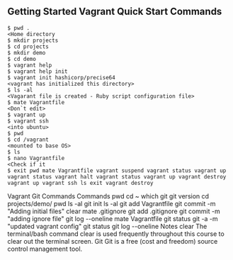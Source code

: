 ## Getting Started Vagrant Quick Start Commands

```
$ pwd .
<Home directory
$ mkdir projects 
$ cd projects 
$ mkdir demo
$ cd demo
$ vagrant help 
$ vagrant help init 
$ vagrant init hashicorp/precise64
<vagrant has initialized this directory>
$ ls -al
<Vagarant file is created - Ruby script configuration file>
$ mate Vagrantfile 
<Don`t edit>
$ vagrant up 
$ vagrant ssh 
<into ubuntu>
$ pwd 
$ cd /vagrant 
<mounted to base OS>
$ ls 
$ nano Vagrantfile 
<Check if it 
$ exit pwd mate Vagrantfile vagrant suspend vagrant status vagrant up vagrant status vagrant halt vagrant status vagrant up vagrant destroy vagrant up vagrant ssh ls exit vagrant destroy
```
Vagrant Git Commands
Commands
pwd cd ~ which git git version cd projects/demo/ pwd ls -al git init ls -al git add Vagrantfile git commit -m "Adding initial files" clear mate .gitignore git add .gitignore git commit -m "adding ignore file" git log --oneline mate Vagrantfile git status
git -a -m "updated vagrant config" git status git log --oneline
Notes
clear The terminal/bash command clear is used frequently throughout this course to clear out the terminal screen.
Git Git is a free (cost and freedom) source control management tool.
<!--stackedit_data:
eyJoaXN0b3J5IjpbLTgwMTMxMTE5NF19
-->